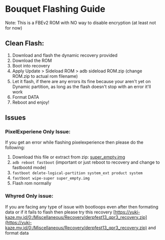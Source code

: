 # Bouquet Flashing Guide

Note: This is a FBEv2 ROM with NO way to disable encryption (at least not for now)

## Clean Flash:
1. Download and flash the dynamic recovery provided
2. Download the ROM
3. Boot into recovery
4. Apply Update > Sideload ROM > adb sideload ROM.zip (change ROM.zip to actual rom filename)
5. Let it flash, if there are any errors its fine because your aren't yet on Dynamic partition, as long as the flash doesn't stop with an error it'll work
6. Format DATA
7. Reboot and enjoy!

## Issues

### PixelExperiene Only Issue:
If you get an error while flashing pixelexperience then please do the following:
1. Download this file or extract from zip: [super_empty.img](https://drive.google.com/file/d/1R2gQQN9E6qhClrWLg5APpg30G2oNMb1A/view?usp=drive_link)
2. `adb reboot fastboot` (important or just reboot to recovery and change to fastbootd mode)
3. `fastboot delete-logical-partition system_ext product system`
4. `fastboot wipe-super super_empty.img`
5. Flash rom normally

### Whyred Only issue:
If you are facing any type of issue with bootloops even after then formating data or if it fails to flash then please try this recovery
[https://yuki-kaze.my.id/0:/Miscellaneous/Recovery/derpfest13_qpr3_recovery.zip](https://yuki-kaze.my.id/0:/Miscellaneous/Recovery/derpfest13_qpr3_recovery.zip) and format data

